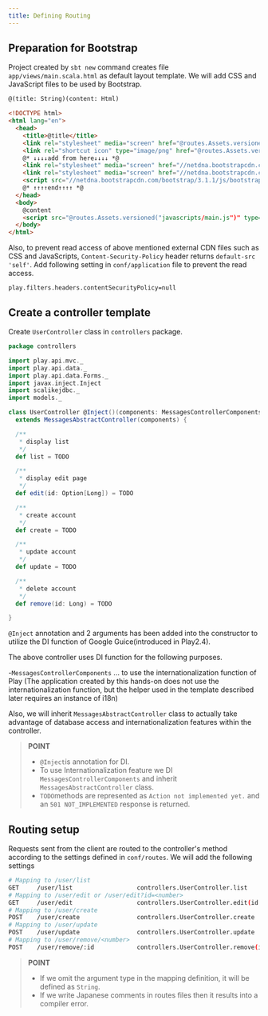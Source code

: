 ```yaml
---
title: Defining Routing
---
```


## Preparation for Bootstrap

Project created by `sbt new` command creates file `app/views/main.scala.html` as default layout template. We will add CSS and JavaScript files to be used by Bootstrap.

```html
@(title: String)(content: Html)

<!DOCTYPE html>
<html lang="en">
  <head>
    <title>@title</title>
    <link rel="stylesheet" media="screen" href="@routes.Assets.versioned("stylesheets/main.css")">
    <link rel="shortcut icon" type="image/png" href="@routes.Assets.versioned("images/favicon.png")">
    @* ↓↓↓↓add from here↓↓↓↓ *@
    <link rel="stylesheet" media="screen" href="//netdna.bootstrapcdn.com/bootstrap/3.1.1/css/bootstrap-theme.min.css">
    <link rel="stylesheet" media="screen" href="//netdna.bootstrapcdn.com/bootstrap/3.1.1/css/bootstrap.min.css">
    <script src="//netdna.bootstrapcdn.com/bootstrap/3.1.1/js/bootstrap.min.js" type="text/javascript"></script>
    @* ↑↑↑↑end↑↑↑↑ *@
  </head>
  <body>
    @content
    <script src="@routes.Assets.versioned("javascripts/main.js")" type="text/javascript"></script>
  </body>
</html>
```

Also, to prevent read access of above mentioned external CDN files such as CSS and JavaScripts,  `Content-Security-Policy` header returns `default-src 'self'`. Add following setting in `conf/application` file to prevent the read access.

```
play.filters.headers.contentSecurityPolicy=null
```

## Create a controller template

Create `UserController` class in `controllers` package.

```scala
package controllers

import play.api.mvc._
import play.api.data._
import play.api.data.Forms._
import javax.inject.Inject
import scalikejdbc._
import models._

class UserController @Inject()(components: MessagesControllerComponents)
  extends MessagesAbstractController(components) {

  /**
   * display list
   */
  def list = TODO

  /**
   * display edit page
   */
  def edit(id: Option[Long]) = TODO

  /**
   * create account
   */
  def create = TODO

  /**
   * update account
   */
  def update = TODO

  /**
   * delete account
   */
  def remove(id: Long) = TODO

}
```

`@Inject` annotation and 2 arguments has been added into the constructor to utilize the DI function of Google Guice(introduced in Play2.4). 

The above controller uses DI function for the following purposes.


-`MessagesControllerComponents` ... to use the internationalization function of Play (The application created by this hands-on does not use the internationalization function, but the helper used in the template described later requires an instance of i18n)

Also, we will inherit `MessagesAbstractController` class to actually take advantage of database access and internationalization features within the controller.

> **POINT**
>
> * `@Inject`is annotation for DI.
> * To use Internationalization feature we DI `MessagesControllerComponents` and inherit `MessagesAbstractController` class.
> * `TODO`methods are represented as `Action not implemented yet.` and an `501 NOT_IMPLEMENTED` response is returned.

## Routing setup

Requests sent from the client are routed to the controller's method according to the settings defined in `conf/routes`.
We will add the following settings

```bash
# Mapping to /user/list
GET     /user/list                  controllers.UserController.list
# Mapping to /user/edit or /user/edit?id=<number>
GET     /user/edit                  controllers.UserController.edit(id: Option[Long] ?= None)
# Mapping to /user/create
POST    /user/create                controllers.UserController.create
# Mapping to /user/update
POST    /user/update                controllers.UserController.update
# Mapping to /user/remove/<number>
POST    /user/remove/:id            controllers.UserController.remove(id: Long)
```

> **POINT**
>
> * If we omit the argument type in the mapping definition, it will be defined as `String`.
> * If we write Japanese comments in routes files then it results into a compiler error.

